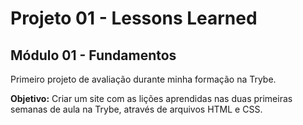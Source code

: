 # Projeto 01 - Lessons Learned

## Módulo 01 - Fundamentos

Primeiro projeto de avaliação durante minha formação na Trybe.

<strong>Objetivo:</strong> Criar um site com as lições aprendidas nas duas primeiras semanas de aula na Trybe, através de arquivos HTML e CSS.
